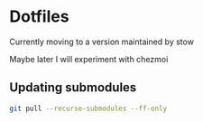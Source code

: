 # Dotfiles

Currently moving to a version maintained by stow

Maybe later I will experiment with chezmoi

## Updating submodules

```bash
git pull --recurse-submodules --ff-only
```
